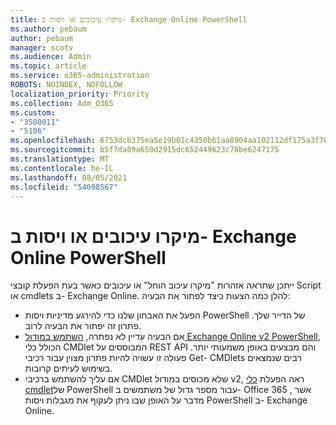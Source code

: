 ```yaml
---
title: מיקרו עיכובים או ויסות ב- Exchange Online PowerShell
ms.author: pebaum
author: pebaum
manager: scotv
ms.audience: Admin
ms.topic: article
ms.service: o365-administration
ROBOTS: NOINDEX, NOFOLLOW
localization_priority: Priority
ms.collection: Adm_O365
ms.custom:
- "3500011"
- "5106"
ms.openlocfilehash: 6753dcb375ea5e19b01c4350b61aa8904aa102112df175a3f70281d18a634dbf
ms.sourcegitcommit: b5f7da89a650d2915dc652449623c78be6247175
ms.translationtype: MT
ms.contentlocale: he-IL
ms.lasthandoff: 08/05/2021
ms.locfileid: "54098567"
---
```

# <a name="micro-delays-or-throttling-in-exchange-online-powershell"></a>מיקרו עיכובים או ויסות ב- Exchange Online PowerShell

ייתכן שתראה אזהרות "מיקרו עיכוב הוחל" או עיכובים כאשר בעת הפעלת קובצי Script או cmdlets ב- Exchange Online. להלן כמה הצעות כיצד לפתור את הבעיה:

- הפעל את האבחון שלנו כדי להירגע מדיניות ויסות PowerShell של הדייר שלך. פתרון זה יפתור את הבעיה לרוב.
- אם הבעיה עדיין לא נפתרה, [השתמש במודול Exchange Online v2 PowerShell](/powershell/exchange/exchange-online/exchange-online-powershell-v2/exchange-online-powershell-v2?view=exchange-ps&preserve-view=true), הכולל כלי CMDlet המבוססים על REST API והם מבצעים באופן משמעותי יותר. פעולה זו עשויה להיות פתרון מצוין עבור רכיבי Get- CMDlets רבים שנמצאים בשימוש לעיתים קרובות.
- אם עליך להשתמש ברכיבי CMDlet שלא מכוסים במודול v2, ראה הפעלת [כלי cmdlet](https://techcommunity.microsoft.com/t5/exchange-team-blog/updated-running-powershell-cmdlets-for-large-numbers-of-users-in/ba-p/1000628#)של PowerShell עבור מספר גדול של משתמשים ב- Office 365 , אשר מדבר על האופן שבו ניתן לעקוף את מגבלות ויסות PowerShell ב- Exchange Online.
